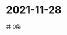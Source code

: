 # 2021-11-28
  共 0条

  <!-- BEGIN -->
  <!-- 最后更新时间Sun Nov 28 2021 00:19:24 GMT+0000 (Coordinated Universal Time) -->
  
  <!-- END -->
  
  